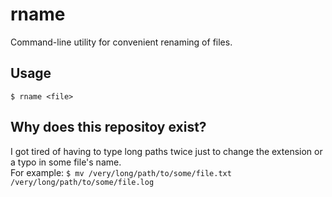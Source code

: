 # rname
Command-line utility for convenient renaming of files.

## Usage
`$ rname <file>`

## Why does this repositoy exist?
I got tired of having to type long paths twice just to change the extension or a typo in some file's name.  
For example: `$ mv /very/long/path/to/some/file.txt /very/long/path/to/some/file.log`
